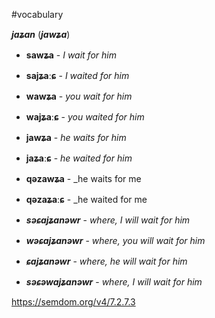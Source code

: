 #vocabulary

**_jaʑan_** (**_jawʑa_**)

- **sawʑa** - _I wait for him_
- **sajʑaːɕ** - _I waited for him_
- **wawʑa** - _you wait for him_
- **wajʑaːɕ** - _you waited for him_
- **jawʑa** - _he waits for him_
- **jaʑaːɕ** - _he waited for him_
- **qəzawʑa** - _he waits for me
- **qəzaʑaːɕ** - _he waited for me

- **_səɕajʑanəwr_** - _where, I will wait for him_
- **_wəɕajʑanəwr_** - _where, you will wait for him_
- **_ɕajʑanəwr_** - _where, he will wait for him_
- **_səɕəwajʑanəwr_** - _where, I will wait for him_

https://semdom.org/v4/7.2.7.3